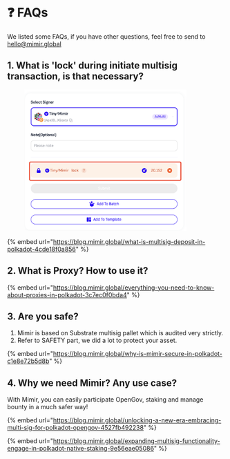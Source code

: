 # ❓ FAQs

We listed some FAQs, if you have other questions, feel free to send to hello@mimir.global

## 1. What is 'lock' during initiate multisig transaction, is that necessary?

<figure><img src="../.gitbook/assets/image (1).png" alt="" width="375"><figcaption></figcaption></figure>

{% embed url="https://blog.mimir.global/what-is-multisig-deposit-in-polkadot-4cde18f0a856" %}

## 2.  What is Proxy? How to use it?

{% embed url="https://blog.mimir.global/everything-you-need-to-know-about-proxies-in-polkadot-3c7ec0f0bda4" %}

## 3. Are you safe?

1. Mimir is based on Substrate multisig pallet which is audited very strictly.
2. Refer to SAFETY part, we did a lot to protect your asset.

{% embed url="https://blog.mimir.global/why-is-mimir-secure-in-polkadot-c1e8e72b5d8b" %}

## 4. Why we need Mimir? Any use case?

With Mimir, you can easily participate OpenGov, staking and manage bounty in a much safer way!

{% embed url="https://blog.mimir.global/unlocking-a-new-era-embracing-multi-sig-for-polkadot-opengov-4527fb492238" %}

{% embed url="https://blog.mimir.global/expanding-multisig-functionality-engage-in-polkadot-native-staking-9e56eae05086" %}
